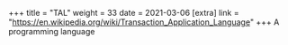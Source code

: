 +++
title = "TAL"
weight = 33
date = 2021-03-06
[extra]
link = "https://en.wikipedia.org/wiki/Transaction_Application_Language"
+++
A programming language

